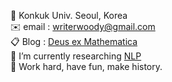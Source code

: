 🏫 Konkuk Univ. Seoul, Korea  
✉️ email : writerwoody@gmail.com  
📋 Blog : [Deus ex Mathematica](https://10kH.github.io)   
🌱 I’m currently researching [NLP](http://nlp.konkuk.ac.kr)                      
🌟 Work hard, have fun, make history.

